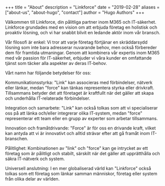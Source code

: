 +++
title = "About"
description = "Linkforce"
date = "2019-02-28"
aliases = ["about-us", "about-hugo", "contact"]
author = "Hugo Authors"
+++

Välkommen till Linkforce, din pålitliga partner inom M365 och IT-säkerhet. Linkforce grundades med en vision om att erbjuda företag en holistisk och proaktiv lösning, och vi har snabbt blivit en ledande aktör inom vår bransch.

Vår filosofi är enkel: Vi tror att varje företag förtjänar en skräddarsydd lösning som inte bara adresserar nuvarande behov, men också förbereder dem för framtida utmaningar. Genom att kombinera vår expertis inom M365 med vår passion för IT-säkerhet, erbjuder vi våra kunder en omfattande tjänst som täcker alla aspekter av deras IT-behov.

Vårt namn har följande betydelser för oss:

Kommunikationsstyrka: "Link" kan associeras med förbindelser, nätverk eller länkar, medan "force" kan tänkas representera styrka eller drivkraft. Tillsammans betyder det att företaget är kraftfullt när det gäller att skapa och underhålla IT-relaterade förbindelser.

Integration och samarbete: "Link" kan också tolkas som att vi specialiserar oss på att länka och/eller integrerar olika IT-system, medan "force" representerar ett team eller en grupp av experter som arbetar tillsammans.

Innovation och framåtdrivande: "Force" är för oss en drivande kraft, vilket kan antyda att vi är innovativt och alltid strävar efter att gå framåt inom IT-branschen.

Pålitlighet: Kombinationen av "link" och "force" kan ge intrycket av ett företag som är pålitligt och stabilt, särskilt när det gäller att upprätthålla och säkra IT-nätverk och system.

Universell anslutning: I en mer globaliserad värld kan "Linkforce" också tolkas som ett företag som länkar samman människor, företag eller system från olika delar av världen.